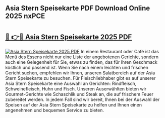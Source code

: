 ## Asia Stern Speisekarte PDF Download Online 2025 nxPCE

# <h2><a href="http://gc9xpt.nevu.top/?p=Asia+Stern+Speisekarte">🔗 👉🔴 Asia Stern Speisekarte 2025 PDF</a></h2>

[![Asia Stern Speisekarte 2025 PDF](https://i.imgur.com/dBaPXMq.png)](http://gc9xpt.nevu.top/?p=Asia+Stern+Speisekarte)
In einem Restaurant oder Café ist das Menü des Essens nicht nur eine Liste der angebotenen Gerichte, sondern auch eine Gelegenheit für Sie, etwas zu finden, das für Ihren Geschmack köstlich und passend ist. Wenn Sie nach einem leichten und frischen Gericht suchen, empfehlen wir Ihnen, unseren Salatbereich auf der Asia Stern Speisekarte zu besuchen. Für Fleischliebhaber gibt es auf unserer Asia Stern Speisekarte eine Auswahl an Gerichten: Rindfleisch, Schweinefleisch, Huhn und Fisch. Unseren Auserwählten bieten wir Gourmet-Gerichte wie Schaschlik und Steak an, die auf frischem Feuer zubereitet werden. In jedem Fall sind wir bereit, Ihnen bei der Auswahl der Speisen auf der Asia Stern Speisekarte zu helfen und Ihnen einen angenehmen und bequemen Service zu bieten.
